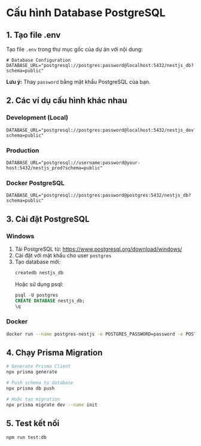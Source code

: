 # Cấu hình Database PostgreSQL

## 1. Tạo file .env

Tạo file `.env` trong thư mục gốc của dự án với nội dung:

```env
# Database Configuration
DATABASE_URL="postgresql://postgres:password@localhost:5432/nestjs_db?schema=public"
```

**Lưu ý:** Thay `password` bằng mật khẩu PostgreSQL của bạn.

## 2. Các ví dụ cấu hình khác nhau

### Development (Local)
```env
DATABASE_URL="postgresql://postgres:password@localhost:5432/nestjs_dev?schema=public"
```

### Production
```env
DATABASE_URL="postgresql://username:password@your-host:5432/nestjs_prod?schema=public"
```

### Docker PostgreSQL
```env
DATABASE_URL="postgresql://postgres:password@postgres:5432/nestjs_db?schema=public"
```

## 3. Cài đặt PostgreSQL

### Windows
1. Tải PostgreSQL từ: https://www.postgresql.org/download/windows/
2. Cài đặt với mật khẩu cho user `postgres`
3. Tạo database mới:
   ```bash
   createdb nestjs_db
   ```
   Hoặc sử dụng psql:
   ```sql
   psql -U postgres
   CREATE DATABASE nestjs_db;
   \q
   ```

### Docker
```bash
docker run --name postgres-nestjs -e POSTGRES_PASSWORD=password -e POSTGRES_DB=nestjs_db -p 5432:5432 -d postgres:15
```

## 4. Chạy Prisma Migration

```bash
# Generate Prisma Client
npx prisma generate

# Push schema to database
npx prisma db push

# Hoặc tạo migration
npx prisma migrate dev --name init
```

## 5. Test kết nối

```bash
npm run test:db
```
